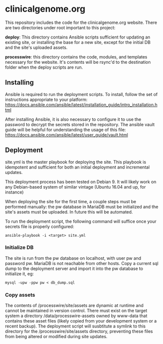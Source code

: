 # clinicalgenome.org

This repository includes the code for the clinicalgenome.org website. There are two directories under root important to this project:

**deploy**: This directory contains Ansible scripts sufficient for updating an existing site, or installing the base for a new site, except for the initial DB and the site's uploaded assets.

**processwire**: this directory contains the code, modules, and templates necessary for the website. It's contents will be rsync'd to the destination folder when the deploy scripts are run.

## Installing

Ansible is required to run the deployment scripts. To install, follow the set of instructions appropriate to your platform: https://docs.ansible.com/ansible/latest/installation_guide/intro_installation.html

After installing Ansible, it is also necessary to configure it to use the password to decrypt the secrets stored in the repository. The ansible vault guide will be helpful for understanding the usage of this file: https://docs.ansible.com/ansible/latest/user_guide/vault.html

## Deployment

site.yml is the master playbook for deploying the site. This playbook is idempotent and sufficient for both an initial deployment and incremental updates.

This deployment process has been tested on Debian 9. It will likely work on any Debian-based system of similar vintage (Ubuntu 16.04 and up, for instance)

When deploying the site for the first time, a couple steps must be performed manually: the pw database in MariaDB must be initialized and the site's assets must be uploaded. In future this will be automated.

To run the deployment script, the following command will suffice once your secrets file is properly configured:

    ansible-playbook -i <target> site.yml

### Initialize DB

The site is run from the pw database on localhost, with user pw and password pw. MariaDB is not reachable from other hosts. Copy a current sql dump to the deployment server and import it into the pw database to initialize it, eg:

    mysql -upw -ppw pw < db_dump.sql

### Copy assets

The contents of /processwire/site/assets are dynamic at runtime and cannot be maintained in version control. There must exist on the target system a directory /data/processwire-assets owned by www-data that contains these asset files (likely copied from your development system or a recent backup). The deployment script will susbtitute a symlink to this directory for the /processwire/site/assets directory, preventing these files from being altered or modified during site updates.
